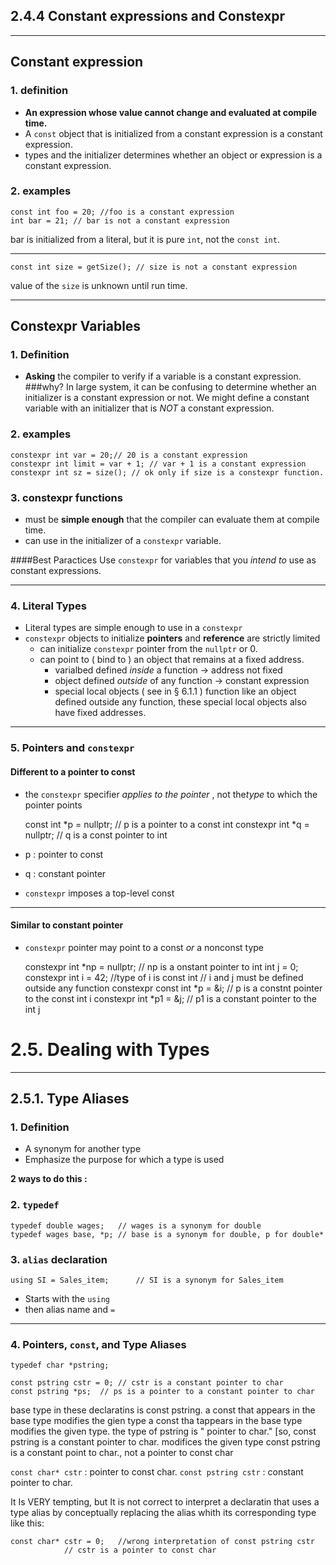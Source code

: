 ## 2.4.4  Constant expressions and Constexpr
----
## Constant expression
### 1. definition
- **An expression whose value cannot change and evaluated at compile time.**
- A `const` object that is initialized from a constant expression is a constant expression.
- types and the initializer determines whether an object or expression is a constant expression.
### 2. examples
	const int foo = 20; //foo is a constant expression
	int bar = 21; // bar is not a constant expression
bar is initialized from a literal, but it is pure `int`, not the `const int`.

---
	const int size = getSize(); // size is not a constant expression

value of the `size` is unknown until run time.

---

## Constexpr Variables
### 1. Definition
- **Asking** the compiler to verify if a variable is a constant expression.
###why?
In large system, it can be confusing to determine whether an initializer is a constant expression or not. We might define a constant variable with an initializer that is *NOT* a constant expression. 

### 2. examples
	constexpr int var = 20;// 20 is a constant expression
	constexpr int limit = var + 1; // var + 1 is a constant expression
	constexpr int sz = size(); // ok only if size is a constexpr function.

### 3. constexpr functions
- must be **simple enough** that the compiler can evaluate them at compile time.
- can use in the initializer of a `constexpr` variable.

####Best Paractices
Use `constexpr` for variables that you *intend to* use as constant expressions.


----

### 4. Literal Types

- Literal types are simple enough to use in a `constexpr` 
- `constexpr` objects to initialize **pointers** and **reference** are strictly limited
	+ can initialize `constexpr` pointer from the `nullptr` or 0.
	+ can point to ( bind to ) an object that remains at a fixed address.
		* varialbed defined *inside* a function -> address not fixed
		* object defined *outside* of any function -> constant expression
		* special local objects  ( see in § 6.1.1 ) function like an object defined outside any function, these special local objects also have fixed addresses.

---

### 5. Pointers and `constexpr`

#### Different to a pointer to const

- the `constexpr` specifier *applies to the pointer* , not the*type* to which the pointer points

	const int *p = nullptr; // p is a pointer to a const int
	constexpr int *q = nullptr; // q is a const pointer to int

- p : pointer to const
- q : constant pointer
- `constexpr` imposes a top-level const

---

#### Similar to constant pointer

- `constexpr` pointer may point to a const *or* a nonconst type

	constexpr int *np = nullptr;	// np is a onstant pointer to int
	int j = 0;
	constexpr int i = 42;		//type of i is const int
					// i and j must be defined outside any function
	constexpr const int *p = &i; 	// p is a constnt pointer to the const int i
	constexpr int *p1 = &j;		// p1 is a constant pointer to the int j




# 2.5. Dealing with Types

----

## 2.5.1. Type Aliases

### 1. Definition
- A synonym for another type
- Emphasize the purpose for which a type is used

**2 ways to do this :**

### 2. `typedef`

	typedef double wages;	// wages is a synonym for double
	typedef wages base, *p;	// base is a synonym for double, p for double*

### 3. `alias` declaration

	using SI = Sales_item;		// SI is a synonym for Sales_item

- Starts with the `using`
- then alias name and `=` 


----

### 4. Pointers, `const`, and Type Aliases

	typedef char *pstring; 

	const pstring cstr = 0; // cstr is a constant pointer to char
	const pstring *ps; 	// ps is a pointer to a constant pointer to char


base type in these declaratins is const pstring. 
a const that appears in the base type modifies the gien type
a const tha tappears in the base type modifies the given type.
the type of pstring is " pointer to char." 
[so, const pstring is a constant pointer to char.
modifices the given type
const pstring is a constant point to char., not a pointer to const char

`const char* cstr` : pointer to const char.
`const pstring cstr` : constant pointer to char.

It Is VERY tempting, but It is not correct to interpret a declaratin that uses a type alias by conceptually replacing the alias whith its corresponding type like this:

	const char* cstr = 0;	//wrong interpretation of const pstring cstr
				// cstr is a pointer to const char

